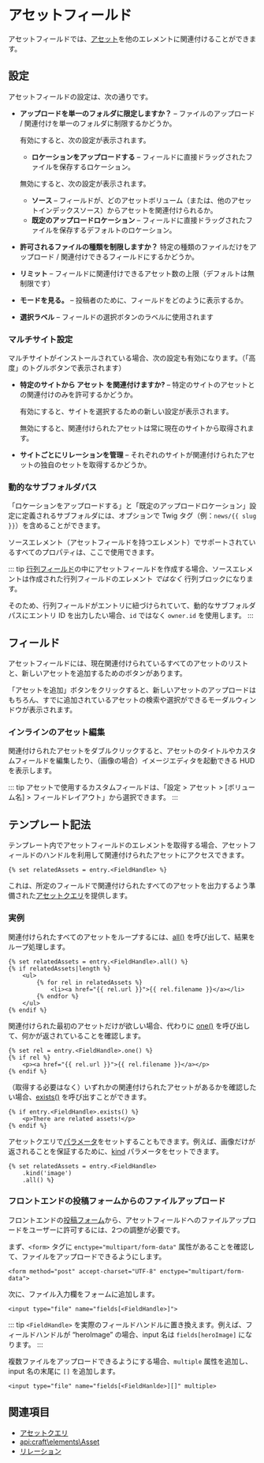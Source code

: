 # アセットフィールド

アセットフィールドでは、[アセット](assets.md)を他のエレメントに関連付けることができます。

## 設定

アセットフィールドの設定は、次の通りです。

- **アップロードを単一のフォルダに限定しますか？** – ファイルのアップロード / 関連付けを単一のフォルダに制限するかどうか。

   有効にすると、次の設定が表示されます。
   - **ロケーションをアップロードする** – フィールドに直接ドラッグされたファイルを保存するロケーション。

   無効にすると、次の設定が表示されます。
   - **ソース** – フィールドが、どのアセットボリューム（または、他のアセットインデックスソース）からアセットを関連付けられるか。
   - **既定のアップロードロケーション** – フィールドに直接ドラッグされたファイルを保存するデフォルトのロケーション。

- **許可されるファイルの種類を制限しますか？** 特定の種類のファイルだけをアップロード / 関連付けできるフィールドにするかどうか。

- **リミット** – フィールドに関連付けできるアセット数の上限（デフォルトは無制限です）

- **モードを見る。** – 投稿者のために、フィールドをどのように表示するか。

- **選択ラベル** – フィールドの選択ボタンのラベルに使用されます

### マルチサイト設定

マルチサイトがインストールされている場合、次の設定も有効になります。（「高度」のトグルボタンで表示されます）

- **特定のサイトから アセット を関連付けますか?** – 特定のサイトのアセットとの関連付けのみを許可するかどうか。

   有効にすると、サイトを選択するための新しい設定が表示されます。

   無効にすると、関連付けられたアセットは常に現在のサイトから取得されます。

- **サイトごとにリレーションを管理** – それぞれのサイトが関連付けられたアセットの独自のセットを取得するかどうか。

### 動的なサブフォルダパス

「ロケーションをアップロードする」と「既定のアップロードロケーション」設定に定義されるサブフォルダには、オプションで Twig タグ（例：`news/{{ slug }}`）を含めることができます。

ソースエレメント（アセットフィールドを持つエレメント）でサポートされているすべてのプロパティは、ここで使用できます。

::: tip
[行列フィールド](matrix-fields.md)の中にアセットフィールドを作成する場合、ソースエレメントは作成された行列フィールドのエレメント _ではなく_ 行列ブロックになります。

そのため、行列フィールドがエントリに紐づけられていて、動的なサブフォルダパスにエントリ ID を出力したい場合、`id` ではなく `owner.id` を使用します。
:::

## フィールド

アセットフィールドには、現在関連付けられているすべてのアセットのリストと、新しいアセットを追加するためのボタンがあります。

「アセットを追加」ボタンをクリックすると、新しいアセットのアップロードはもちろん、すでに追加されているアセットの検索や選択ができるモーダルウィンドウが表示されます。

### インラインのアセット編集

関連付けられたアセットをダブルクリックすると、アセットのタイトルやカスタムフィールドを編集したり、（画像の場合）イメージエディタを起動できる HUD を表示します。

::: tip
アセットで使用するカスタムフィールドは、「設定 > アセット > [ボリューム名] > フィールドレイアウト」から選択できます。 
:::

## テンプレート記法

テンプレート内でアセットフィールドのエレメントを取得する場合、アセットフィールドのハンドルを利用して関連付けられたアセットにアクセスできます。

```twig
{% set relatedAssets = entry.<FieldHandle> %}
```

これは、所定のフィールドで関連付けられたすべてのアセットを出力するよう準備された[アセットクエリ](dev/element-queries/asset-queries.md)を提供します。

### 実例

関連付けられたすべてのアセットをループするには、[all()](api:craft\db\Query::all()) を呼び出して、結果をループ処理します。

```twig
{% set relatedAssets = entry.<FieldHandle>.all() %}
{% if relatedAssets|length %}
    <ul>
        {% for rel in relatedAssets %}
            <li><a href="{{ rel.url }}">{{ rel.filename }}</a></li>
        {% endfor %}
    </ul>
{% endif %}
```

関連付けられた最初のアセットだけが欲しい場合、代わりに [one()](api:craft\db\Query::one()) を呼び出して、何かが返されていることを確認します。

```twig
{% set rel = entry.<FieldHandle>.one() %}
{% if rel %}
    <p><a href="{{ rel.url }}">{{ rel.filename }}</a></p>
{% endif %}
```

（取得する必要はなく）いずれかの関連付けられたアセットがあるかを確認したい場合、[exists()](api:craft\db\Query::exists()) を呼び出すことができます。

```twig
{% if entry.<FieldHandle>.exists() %}
    <p>There are related assets!</p>
{% endif %}
```

アセットクエリで[パラメータ](dev/element-queries/asset-queries.md#parameters)をセットすることもできます。例えば、画像だけが返されることを保証するために、[kind](dev/element-queries/asset-queries.md#kind) パラメータをセットできます。

```twig
{% set relatedAssets = entry.<FieldHandle>
    .kind('image')
    .all() %}
```

### フロントエンドの投稿フォームからのファイルアップロード

フロントエンドの[投稿フォーム](dev/examples/entry-form.md)から、アセットフィールドへのファイルアップロードをユーザーに許可するには、2つの調整が必要です。

まず、`<form>` タグに `enctype="multipart/form-data"` 属性があることを確認して、ファイルをアップロードできるようにします。

```markup
<form method="post" accept-charset="UTF-8" enctype="multipart/form-data">
```

次に、ファイル入力欄をフォームに追加します。

```markup
<input type="file" name="fields[<FieldHandle>]">
```

::: tip
`<FieldHandle>` を実際のフィールドハンドルに置き換えます。例えば、フィールドハンドルが “heroImage” の場合、input 名は `fields[heroImage]` になります。
:::

複数ファイルをアップロードできるようにする場合、`multiple` 属性を追加し、input 名の末尾に `[]` を追加します。

```markup
<input type="file" name="fields[<FieldHanlde>][]" multiple>
```

## 関連項目

* [アセットクエリ](dev/element-queries/asset-queries.md)
* <api:craft\elements\Asset>
* [リレーション](relations.md)

